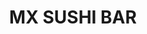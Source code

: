 ---
layout: place
title: "MX SUSHI BAR"
permalink: /texas/beaumont/mx-sushi-bar.html
stateAbbr: TX
stateName: Texas
cityName: Beaumont
seo:
  name: "MX SUSHI BAR"
  type: Restaurant
  links: null
description: "Looking for sushi in Beaumont, Texas? Check out MX SUSHI BAR for a delightful Japanese dining experience. Enjoy a variety of sushi and other dishes in a welc..."
place_id: ChIJvx2rYmUzOYYRwyb6Ok6oo88
photos:
  - name: >-
      places/ChIJvx2rYmUzOYYRwyb6Ok6oo88/photos/AeeoHcIQ_px4QFDrdGsLzOu2YRDSX3WQlQ0ahj56h7DJMLsd2IX7IRDWcqNr6QDiLsCyZtEC_woEKY_WhRURRHFgnyH2-Kz8czjfVOnTrpiDR3aN7spkm_KDD8wclFfsKBm_DEOTWTn1lXZWwAxil-KwLw3cUy5V84Gxn3XIo1olW_xeLvOvvOYpAroyF00tleZsq4sAahZ3Fytg-2wvTQxlDRh4EtwdM2DjXfi_3AxUToLnf3R7V5XQsA8EqX-Cs8Ip1-ZhwgmVJuTyEVdg8MscGl8vdz2OaQSIpNGtSc8XGArXX-yCKyM0SW-B_Qye_Ib1bFMEVQHbsyTucdbkfSstLljszbSajE9FMFNuQr4Tbi6Pazt1LowPeHOm6l5bdqsYsg36TS6owoQYxw9wwV0jDYtxEh0AoKqW5bF1d89dkgLVkw
    widthPx: 4032
    heightPx: 3024
    authorAttributions:
      - displayName: drprotv
        uri: https://maps.google.com/maps/contrib/103827501536943554699
        photoUri: >-
          https://lh3.googleusercontent.com/a-/ALV-UjWPcce2BI_D_g3Me5wMfxwHx3L24lj4I0krT0b_AdoimNxv_NNc=s100-p-k-no-mo
    flagContentUri: >-
      https://www.google.com/local/imagery/report/?cb_client=maps_api_places.places_api&image_key=!1e10!2sCIHM0ogKEICAgICi08W-Mg&hl=en-US
    googleMapsUri: >-
      https://www.google.com/maps/place//data=!3m4!1e2!3m2!1sCIHM0ogKEICAgICi08W-Mg!2e10!4m2!3m1!1s0x8639336562ab1dbf:0xcfa3a84e3afa26c3
  - name: >-
      places/ChIJvx2rYmUzOYYRwyb6Ok6oo88/photos/AeeoHcJsE7Kr4evrSajT8rbcFIzYLasA-Gcd59kl_Q9u4BSVJK8U0PQ43Oxdj824I7mmm-oTzTewfot-KhPdWxBFUBnoKOdmF7htfE6_m4vML0j5PufjBL3rzV4Dn_BnH62-Q6yiW-mLBm6W1IblQAp3eBb9uokjj1DL8BHhmSqDAWE-U9Ak4CH-hReLKYWkcJ4ybfUoXGNJP3wUqlvP6C__z2VobjrH3MS0GuzjL5G4QxXo8esP5ixohhnR-KDG4S871jgDCKQTUnMzpT65AiRbEWVCaL22YW28hyyO9VzR64zFNJYtx9sL7iwvVnR8vt7GcIbfL4H2wLd7Y7MYpWBYyWb3K9X9eb-7BsPRHjrT6H8QqFTxSn8r-MgcPLJ2zBLVIWQogADucTjV3tKn5uyQVSN43Td11g-LtYVrXcfkYiXOZsI
    widthPx: 3264
    heightPx: 2448
    authorAttributions:
      - displayName: Emma Lee
        uri: https://maps.google.com/maps/contrib/118115117302820698997
        photoUri: >-
          https://lh3.googleusercontent.com/a-/ALV-UjXyqeZAvQkUD8A930Dc4HzVGigEwzHDR8JOo8LbX19jbpc1-NjxgQ=s100-p-k-no-mo
    flagContentUri: >-
      https://www.google.com/local/imagery/report/?cb_client=maps_api_places.places_api&image_key=!1e10!2sCIHM0ogKEICAgICzhMji-wE&hl=en-US
    googleMapsUri: >-
      https://www.google.com/maps/place//data=!3m4!1e2!3m2!1sCIHM0ogKEICAgICzhMji-wE!2e10!4m2!3m1!1s0x8639336562ab1dbf:0xcfa3a84e3afa26c3
  - name: >-
      places/ChIJvx2rYmUzOYYRwyb6Ok6oo88/photos/AeeoHcIIbxZX-2Bgp_8239RIODf83dVw9Yd9FznicSjJFPL7c0yoHe23DMjQQw5TAL3u7m1iC5jUGcpMq2zdH9Sc2bYx5NXa1ZVo5eCtEpvDLRdRLw_8qaeM4v-GPYA2eExaDHv53olXPc4B4B_eXsF6_2-VnQQWFAb9TQnYKcJPcX2juhugE1KtY97jCqnaxJPgb-jNNlR7ceBPrwSRSSaAwukVgkOidghsq3xpmUKR3QanlB2sRbzJpPgwJXtHydP5v95Kr9c77bB9uHDhD34xZKBtgEUczu28sktP5pSsing1KO1Gt7MO592OfnW9GtnVX9uN-irSiuh8LTLMsh17OMR0uHNyXuCTlW2DbPE9DFLqZV98d0xfD8ZidxSq6a26zWef9dywkyEsfkL4Ruka5EbWr75U0XpEGeWQzYayKCCfEOjd
    widthPx: 1600
    heightPx: 900
    authorAttributions:
      - displayName: Diego Williams
        uri: https://maps.google.com/maps/contrib/115072107220542826583
        photoUri: >-
          https://lh3.googleusercontent.com/a-/ALV-UjWuMgayumySZPdoZp18537QEBlv-rqWYuKulRvi1eRxKlKBYsI=s100-p-k-no-mo
    flagContentUri: >-
      https://www.google.com/local/imagery/report/?cb_client=maps_api_places.places_api&image_key=!1e10!2sCIHM0ogKEICAgICx-_j2ygE&hl=en-US
    googleMapsUri: >-
      https://www.google.com/maps/place//data=!3m4!1e2!3m2!1sCIHM0ogKEICAgICx-_j2ygE!2e10!4m2!3m1!1s0x8639336562ab1dbf:0xcfa3a84e3afa26c3
  - name: >-
      places/ChIJvx2rYmUzOYYRwyb6Ok6oo88/photos/AeeoHcK1Xnlf406N1zLAaEEo7mqevegY45ZqBHtpXSM9hmteNOqgCcreuZVd_sC0hLTB4D2ZuGfZnjGe6B-ZJApdRDjD4VjutM58-UaCxETkrAfzpXQIrezv0lmjkhjvj6cztPj0hbk3639x0nH5iXzlKee25ph5iIXV7n4u74E6iK0j18Ek1VA4n8isDRhMVjtIXrrS6dNVORxuV7cztwkkUOWtCY2i7x6c9sKjHc9wBOSsNtaEtDPARbjY721HEN-otFEelDM0XJ8N6XYMtaOBpamdUokWg9V7me6V1aJdFoCI2OJVWDTn3cThxI1vAJig2-fllS0kcnYbYS_G_g4Zi9GOMd4BIXFiL_GHPN-1PVI7OPjBaxKnmt78UvS_GygyfiNtcFEsuWR7H_Bhbx3tz8VHwXskrDTo-Hkzgip_KnU
    widthPx: 4032
    heightPx: 3024
    authorAttributions:
      - displayName: Frederik Leung Shun
        uri: https://maps.google.com/maps/contrib/116094181773272454604
        photoUri: >-
          https://lh3.googleusercontent.com/a-/ALV-UjV1kSjJA6O5yffmJwkruardLxQFGAVNFbKfgs4tuxRW9GPuceO6=s100-p-k-no-mo
    flagContentUri: >-
      https://www.google.com/local/imagery/report/?cb_client=maps_api_places.places_api&image_key=!1e10!2sCIHM0ogKEICAgICExMCfIA&hl=en-US
    googleMapsUri: >-
      https://www.google.com/maps/place//data=!3m4!1e2!3m2!1sCIHM0ogKEICAgICExMCfIA!2e10!4m2!3m1!1s0x8639336562ab1dbf:0xcfa3a84e3afa26c3
  - name: >-
      places/ChIJvx2rYmUzOYYRwyb6Ok6oo88/photos/AeeoHcJwMY-wIE5fUiYyDOx399luGCPyC8uDwq8_nC3MjbQHs-66S0r91gO80fRwKfJkVof2btLNdXqudNfzBXO4MP4XbaefpSHjNb2MsXCO6TmSSdzFTG1XlaAVFuoeCwZ2cVx0P1_Ex8OaoZjk8N2q0JUnUZu2cnm5jjoK8WL3M74ofEeumXxLd_AV35-O509JbqlhrMZ1G-QESE5vojtUmNsK-gEdRE4to36zJDYizGlyQIg07IXZNz_sm0Aa1DcUvXHHBPA2mrqwylgebWkoYogQV3FGg3FkjNcPXuPXSEd_aACXq993nQRShe-jRJxpLCSvrgVyMn45Mwb-yoPd9DE2eoVbQpcy1RKP95b0WVa81gKCDOisNrU2d37s-5JAk5z2BE_RHJPD-q-tlh9k91Vo9nf4odcckOXhEmrBnclco8A
    widthPx: 3024
    heightPx: 4032
    authorAttributions:
      - displayName: London Singleton
        uri: https://maps.google.com/maps/contrib/104924634599796968548
        photoUri: >-
          https://lh3.googleusercontent.com/a-/ALV-UjWokviwv7ZfuVQVEqzdBe3bY7ZdQuGhOH-nwoD7z8dQ-OzkcsRm=s100-p-k-no-mo
    flagContentUri: >-
      https://www.google.com/local/imagery/report/?cb_client=maps_api_places.places_api&image_key=!1e10!2sCIHM0ogKEICAgIC7mZjhtwE&hl=en-US
    googleMapsUri: >-
      https://www.google.com/maps/place//data=!3m4!1e2!3m2!1sCIHM0ogKEICAgIC7mZjhtwE!2e10!4m2!3m1!1s0x8639336562ab1dbf:0xcfa3a84e3afa26c3
  - name: >-
      places/ChIJvx2rYmUzOYYRwyb6Ok6oo88/photos/AeeoHcIS5WAOqNye7YwqgeyH3G6yxCR5Irfelz5kByfqJzuR1J0pnwPYzYAze13z1hQRuJlykgngjXIz7JbdLYKsK45pBxDljIhfixmZlkBJPLm2dokuKIQhsIIDq7IPiCEXhbiay040XAaVjq8KTF9o5QKh7wCCClhP11XnWcwb8l-US0W8ArcMO2EHnj5I0LprevkT417CdyyNuLgU5iWgsvbCzpMy4WRJB3L4OOVRqpUcAauBwLbC6sRqyH70OHWs3FB99w2A0qlIxQtHFa8GiUHVujqGOnNjycqypHHpkjRSriCa_oq2ZrCCYMCHF86TaY6v36w_w_4PB7FB8i3Fo7rvIQDCxntEV0gKb8y5W4d7LRgDTE0eioc6vnRRfMGjNtn9OE16CShd_u4ENUhmoEC15EvbOBs7HhDR5q1TT2dzSEM
    widthPx: 4032
    heightPx: 3024
    authorAttributions:
      - displayName: Luciano Dresdner
        uri: https://maps.google.com/maps/contrib/104439930076549217278
        photoUri: >-
          https://lh3.googleusercontent.com/a-/ALV-UjUViO9Bri7lGJMEzPpfqmJwoxQL1t8XClBofFLZRFbsH0MJXPQ=s100-p-k-no-mo
    flagContentUri: >-
      https://www.google.com/local/imagery/report/?cb_client=maps_api_places.places_api&image_key=!1e10!2sCIHM0ogKEICAgIDnmKnP1AE&hl=en-US
    googleMapsUri: >-
      https://www.google.com/maps/place//data=!3m4!1e2!3m2!1sCIHM0ogKEICAgIDnmKnP1AE!2e10!4m2!3m1!1s0x8639336562ab1dbf:0xcfa3a84e3afa26c3
  - name: >-
      places/ChIJvx2rYmUzOYYRwyb6Ok6oo88/photos/AeeoHcLCd1qj-7ACjdBnsuqaA5njp8vCb6kjky6zfqemCh6l3iAiHp53wNOmSoy9EUbkXcPWG6-JMyk1D3bfSb_JXOf7iNqq5-oxwTXg3WZ0oF-9p5ElmnwGqNGMV6E_8Nzrh_Ah8WRRv2Ivgu73EJn7tXGlFEszIRlXccHZmqKYnPG9JZ0cFRV_ieixAINdFKxn_NEKPXIQPlgwXPp4FpCtJ_O_3eXmC0x91oIlLZd5NsMJC9EdBBT1t98uIywqlGkdu8M0ZR09107wF56E36tSTf85fXQtskjXLBpwdwG9CyVFWkGkyMQEI74DeHCcYNRZe5POJRMY7sj0mpD65M5fFAMrKdducLHZfjrgnLVTeUZ4dz-jURa8X5oWrkPl6jZSvg0Jha9sf5h8gjW5w-En1V2nMlwnM2YB7iuVX1hHxOv5cw
    widthPx: 3024
    heightPx: 4032
    authorAttributions:
      - displayName: A
        uri: https://maps.google.com/maps/contrib/104078695103830856985
        photoUri: >-
          https://lh3.googleusercontent.com/a/ACg8ocLutnP0xpvTeK5aem1PsEHkVR2TavafrU1jrqXlcWEqICWwbg=s100-p-k-no-mo
    flagContentUri: >-
      https://www.google.com/local/imagery/report/?cb_client=maps_api_places.places_api&image_key=!1e10!2sCIHM0ogKEICAgIDyrb3xaA&hl=en-US
    googleMapsUri: >-
      https://www.google.com/maps/place//data=!3m4!1e2!3m2!1sCIHM0ogKEICAgIDyrb3xaA!2e10!4m2!3m1!1s0x8639336562ab1dbf:0xcfa3a84e3afa26c3
  - name: >-
      places/ChIJvx2rYmUzOYYRwyb6Ok6oo88/photos/AeeoHcIxjSN5UH67MYJ1jtaUs1UCqcCBX4cC6IbS1PexYujotfqv3FAbiIl1UcJ_tzP9QMJSkkdNlfTZMDMEb_ufXgZthGPR8HqTcmrizog4EFOVbfr8fZ7mgpgH1GfQstB8JP9Wf8ttrjFUuO8aYVYQrG2HOCbIN4ciPRctgvf9LvRmwQFYwDLROVWuFo13gCvONUx7aZRGV6IVizlcbeb3SYsur4SL-qPf7huK8FRKwLhpdfHfN1MjGw-nQd_8pdbO4BAzzgfxvEX1x5hXJbFUQgZXlECju2s1ZTKb5XvM3RlTrSF0IIF4wFstQCSa9XvFQ13THCQZ2vpxacILSZWnBWyxNXvFEzk5BcScqbUZaDDFjU25yFAM5KtLOPv-eqDpaBzM5ussSyrUFb_HF-5GsbVic_ZNWIwY12vwVr8Aagh8
    widthPx: 3024
    heightPx: 4032
    authorAttributions:
      - displayName: kenneth meehan
        uri: https://maps.google.com/maps/contrib/115013915274285754492
        photoUri: >-
          https://lh3.googleusercontent.com/a/ACg8ocJAV8W6LZycT7wuvryVxs4FCFI4aUaYryx6cZ5yG-yL9MhjjA=s100-p-k-no-mo
    flagContentUri: >-
      https://www.google.com/local/imagery/report/?cb_client=maps_api_places.places_api&image_key=!1e10!2sCIHM0ogKEICAgIDa3rbh4QE&hl=en-US
    googleMapsUri: >-
      https://www.google.com/maps/place//data=!3m4!1e2!3m2!1sCIHM0ogKEICAgIDa3rbh4QE!2e10!4m2!3m1!1s0x8639336562ab1dbf:0xcfa3a84e3afa26c3
  - name: >-
      places/ChIJvx2rYmUzOYYRwyb6Ok6oo88/photos/AeeoHcIgyH1lCCiedFTv5ovoAneOqLOVPjGivO59bEqXqdStKMp2NV6kRjWFUWVbDUsPjC2dIlyDiMgFeYl6rZQlhcYEqjURdR3a_VdPtSl9olHlCBOOm6wz8Es4-LgUjFzysJHYoWEQ6HSTx3i9HWpnKenc5L5XZHxipFYAP9MHDCuozbiSeWHc0tYSaZamzHBo8MNzjuyEV7D0k5rrx-OMh_QJayi6Rs-VanmnQDC2qQZhOlKH307UiRzUD-TEdoPWzX4fiQYoeOcqx32u2v3wb9jU5x5Ik0ov75hemzyp1M7flAB4u9DEgFc1MlO2-lGt9YJTHJdpUsRm8EMFhADlLITv3gGsiBhC_bXepYaL0TPj7gXpDnWksJg4dyXe7eJ6giQEfY-zZV2J3ENc8Cq6RQ8zKYQ3wSmMa51rB5qUfOQgphF_
    widthPx: 4032
    heightPx: 1960
    authorAttributions:
      - displayName: Eric Johnson
        uri: https://maps.google.com/maps/contrib/107412393193945680647
        photoUri: >-
          https://lh3.googleusercontent.com/a-/ALV-UjW7N34MAJBIgFi3121B7c6s5mhcTtQKuqsWIa1ar7G1QDmX607RXw=s100-p-k-no-mo
    flagContentUri: >-
      https://www.google.com/local/imagery/report/?cb_client=maps_api_places.places_api&image_key=!1e10!2sCIHM0ogKEICAgICK-63x0gE&hl=en-US
    googleMapsUri: >-
      https://www.google.com/maps/place//data=!3m4!1e2!3m2!1sCIHM0ogKEICAgICK-63x0gE!2e10!4m2!3m1!1s0x8639336562ab1dbf:0xcfa3a84e3afa26c3
  - name: >-
      places/ChIJvx2rYmUzOYYRwyb6Ok6oo88/photos/AeeoHcK3Ch9IreXUJnIbdcub32mLVSvAa7X0eRZgSa-arjh_MwWLQh_5C-Q4Ye_SIQ5zZdvvszmytiZKbTGRA0i-mj0MKLP2LaPpmQxshM4oreUpS-KRY-TISmUf5KpiB5KT5tTw1hDGc2PsQs0RHx4dCZCCD2_fwEFIU26NKd1ERLUa1Dr_fS6FDiAWpeIpcjiFvJ6Kp1uHogDX-c_rRyMthgOt7qm2WJbN7LlrKJ5OgEkMyzkDejhMG-OvDVqNoEe9OQWuTNQ0IlQFdcR6rj9qUDGlDRJ1L_3MeznCveb2VAkzC-L0Zi5qrcrY38j0I203xiaDm9Fe0m2z27V8IDK4qSxBinmE6uBO7fW83TPRMIk-Eh8p5rUQpcdGRpanVKwuO5PmNBfGDnbqOzx5OPQN05bLMgOyhpjrRIKA8uxdSPyvbvam
    widthPx: 3127
    heightPx: 1933
    authorAttributions:
      - displayName: Eric Johnson
        uri: https://maps.google.com/maps/contrib/107412393193945680647
        photoUri: >-
          https://lh3.googleusercontent.com/a-/ALV-UjW7N34MAJBIgFi3121B7c6s5mhcTtQKuqsWIa1ar7G1QDmX607RXw=s100-p-k-no-mo
    flagContentUri: >-
      https://www.google.com/local/imagery/report/?cb_client=maps_api_places.places_api&image_key=!1e10!2sCIHM0ogKEICAgIDazJ6gjQE&hl=en-US
    googleMapsUri: >-
      https://www.google.com/maps/place//data=!3m4!1e2!3m2!1sCIHM0ogKEICAgIDazJ6gjQE!2e10!4m2!3m1!1s0x8639336562ab1dbf:0xcfa3a84e3afa26c3
address: '6155 Eastex Fwy #660, Beaumont, TX 77706, USA'
street: '6155 Eastex Fwy #660'
city: Beaumont
state: TX
zip: '77706'
country: USA
neighborhood: null
latitude: '30.125746'
longitude: '-94.163720'
accessibility_options:
  wheelchairAccessibleParking: true
  wheelchairAccessibleEntrance: true
  wheelchairAccessibleRestroom: true
  wheelchairAccessibleSeating: true
business_status: OPERATIONAL
name: MX SUSHI BAR
google_maps_links:
  directionsUri: >-
    https://www.google.com/maps/dir//''/data=!4m7!4m6!1m1!4e2!1m2!1m1!1s0x8639336562ab1dbf:0xcfa3a84e3afa26c3!3e0
  placeUri: https://maps.google.com/?cid=14961987441005307587
  writeAReviewUri: >-
    https://www.google.com/maps/place//data=!4m3!3m2!1s0x8639336562ab1dbf:0xcfa3a84e3afa26c3!12e1
  reviewsUri: >-
    https://www.google.com/maps/place//data=!4m4!3m3!1s0x8639336562ab1dbf:0xcfa3a84e3afa26c3!9m1!1b1
  photosUri: >-
    https://www.google.com/maps/place//data=!4m3!3m2!1s0x8639336562ab1dbf:0xcfa3a84e3afa26c3!10e5
primary_type: Sushi Restaurant
opening_hours:
  regular: null
  current: null
secondary_opening_hours:
  regular:
    weekdayDescriptions: null
    type: null
  current:
    weekdayDescriptions: null
    type: null
phone: (409) 223-1303
price_level: null
price_range: $10 &ndash; $20
rating: '4.4'
rating_count: 197
website: null
reviews: null
parking_options: null
payment_options: null
allow_dogs: null
curbside_pickup: null
delivery: null
dine_in: null
good_for_children: null
good_for_groups: null
good_for_sports: null
live_music: null
menu_for_children: null
outdoor_seating: null
reservable: null
restroom: null
serves_beer: null
serves_breakfast: null
serves_brunch: null
serves_cocktails: null
serves_coffee: null
serves_dinner: null
serves_dessert: null
serves_lunch: null
serves_vegetarian_food: null
serves_wine: null
takeout: null
summary: null

---